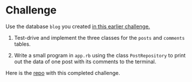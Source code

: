 # Challenge

Use the database `blog` you created [in this earlier challenge.](../challenges/06_designing_schema_two_tables.md#challenge)

1. Test-drive and implement the three classes for the `posts` and `comments` tables.

2. Write a small program in `app.rb` using the class `PostRepository` to print out the data of one post with its comments to the terminal.

Here is the [repo](https://github.com/jillwones/blog) with this completed challenge.
